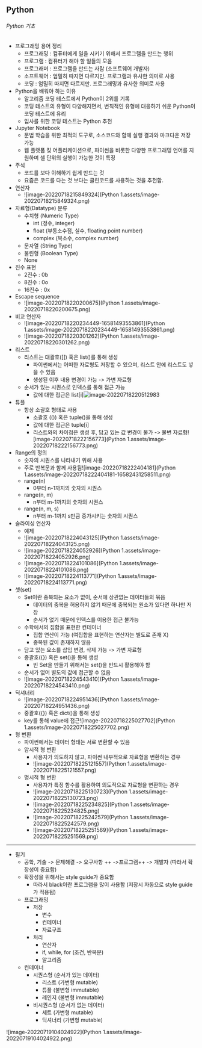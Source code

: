 ## Python

###### Python 기초

- 프로그래밍 용어 정리
  - 프로그래밍 : 컴퓨터에게 일을 시키기 위해서 프로그램을 만드는 행위
  - 프로그램 : 컴퓨터가 해야 할 일들의 모음
  - 프로그래머 : 프로그램을 만드는 사람 (소프트웨어 개발자)
  - 소프트웨어 : 엄밀히 따지면 다르지만. 프로그램과 유사한 의미로 사용
  - 코딩 : 엄밀히 따지면 다르지만. 프로그래밍과 유사한 의미로 사용
- Python을 배워야 하는 이유
  - 알고리즘 코딩 테스트에서 Python이 2위를 기록
  - 코딩 테스트의 유형이 다양해지면서, 변칙적인 유형에 대응하기 쉬운 Python이 코딩 테스트에 유리
  - 입사를 위한 코딩 테스트는 Python 추천
- Jupyter Notebook
  - 문법 학습을 위한 최적의 도구로, 소스코드와 함께 실행 결과와 마크다운 저장 가능
  - 웹 플랫폼 킻 어플리케이션으로, 파이썬을 비롯한 다양한 프로그래밍 언어를 지원하며 셀 단위의 실행이 가능한 것이 특징
- 주석
  - 코드를 보다 이해하기 쉽게 만드는 것
  - 요즘은 코드를 다는 것 보다는 클린코드를 사용하는 것을 추천함.
- 연산자
  - ![image-20220718215849324](Python 1.assets/image-20220718215849324.png)
- 자료형(Datatype) 분류
  - 수치형 (Numeric Type)
    - int (정수, integer)
    - float (부동소수점, 실수, floating point number)
    - complex (복소수, complex number)
  - 문자열 (String Type)
  - 불린형 (Boolean Type)
  - None
- 진수 표현
  - 2진수 : 0b
  - 8진수 : 0o
  - 16진수 : 0x
- Escape sequence
  - ![image-20220718220200675](Python 1.assets/image-20220718220200675.png)
- 비교 연산자
  - ![image-20220718220234449-16581493553861](Python 1.assets/image-20220718220234449-16581493553861.png)
  - ![image-20220718220301262](Python 1.assets/image-20220718220301262.png)
- 리스트
  - 리스트는 대괄호([]) 혹은 list()를 통해 생성
    - 파이썬에서는 어떠한 자료형도 저장할 수 있으며, 리스트 안에 리스트도 넣을 수 있음
    - 생성된 이후 내용 변경이 가능 -> 가변 자료형
  - 순서가 있는 시퀀스로 인덱스를 통해 접근 가능
    - 값에 대한 접근은 list[i]![image-20220718220512983](C:\Users\SJPark97\Desktop\싸피\TIL\README.assets\image-20220718220512983.png)
- 튜플
  - 항상 소괄호 형태로 사용
    - 소괄호 (()) 혹은 tuple()을 통해 생성
    - 값에 대한 접근은 tuple[i]
    - 리스트와의 차이점은 생성 후, 담고 있는 값 변경이 불가 -> 불변 자료형![image-20220718222156773](Python 1.assets/image-20220718222156773.png)
- Range의 정의
  - 숫자의 시퀀스를 나타내기 위해 사용
  - 주로 반복문과 함께 사용됨![image-20220718222404181](Python 1.assets/image-20220718222404181-16582431258511.png)
  - range(n)
    - 0부터 n-1까지의 숫자의 시퀀스
  - range(n, m)
    - n부터 m-1까지의 숫자의 시퀀스
  - range(n, m, s)
    - n부터 m-1까지 s만큼 증가시키는 숫자의 시퀀스
- 슬라이싱 연산자
  - 예제
  - ![image-20220718224043125](Python 1.assets/image-20220718224043125.png)
  - ![image-20220718224052926](Python 1.assets/image-20220718224052926.png)
  - ![image-20220718224101086](Python 1.assets/image-20220718224101086.png)
  - ![image-20220718224113771](Python 1.assets/image-20220718224113771.png)
- 셋(set)
  - Set이란 중복되는 요소가 없이, 순서에 상관없는 데이터들의 묶음
    - 데이터의 중복을 허용하지 않기 때문에 중복되는 원소가 있다면 하나만 저장
    - 순서가 없기 때문에 인덱스를 이용한 접근 불가능
  - 수학에서의 집합을 표현한 컨테이너
    - 집합 연산이 가능 (여집합을 표현하는 연산자는 별도로 존재 X)
    - 중복된 값이 존재하지 않음
  - 담고 있는 요소를 삽입 변경, 삭제 가능 -> 가변 자료형
  - 중괄호({}) 혹은 set()을 통해 생성
    - 빈 Set을 만들기 위해서는 set()을 반드시 활용해야 함
  - 순서가 없어 별도의 값에 접근할 수 없음
  - ![image-20220718224543410](Python 1.assets/image-20220718224543410.png)
- 딕셔너리
  - ![image-20220718224951436](Python 1.assets/image-20220718224951436.png)
  - 중괄호({}) 혹은 dict()을 통해 생성
  - key를 통해 value에 접근![image-20220718225027702](Python 1.assets/image-20220718225027702.png)
- 형 변환
  - 파이썬에서는 데이터 형태는 서로 변환할 수 있음
  - 암시적 형 변환
    - 사용자가 의도하지 않고, 파이썬 내부적으로 자료형을 변환하는 경우
    - ![image-20220718225121557](Python 1.assets/image-20220718225121557.png)
  - 명시적 형 변환
    - 사용자가 특정 함수를 활용하여 의도적으로 자료형을 변환하는 경우
    - ![image-20220718225130723](Python 1.assets/image-20220718225130723.png)
    - ![image-20220718225234825](Python 1.assets/image-20220718225234825.png)
    - ![image-20220718225242579](Python 1.assets/image-20220718225242579.png)
    - ![image-20220718225251569](Python 1.assets/image-20220718225251569.png)

---

- 필기
  - 공학, 기술 -> 문제해결 -> 요구사항 ++ ->프로그램++ -> 개발자 (따라서 확장성이 중요함)
  - 확장성을 위해서는 style guide가 중요함
    - 따라서 black이란 프로그램을 많이 사용함 (저장시 자동으로 style guide가 적용됨)
  - 프로그래밍
    - 저장
      - 변수
      - 컨테이너
      - 자료구조
    - 처리
      - 연산자
      - if, while, for (조건, 반복문)
      - 알고리즘
  - 컨테이너
    - 시퀀스형 (순서가 있는 데이터)
      - 리스트 (가변형 mutable)
      - 튜플 (불변형 immutable)
      - 레인지 (불변형 immutable)
    - 비시퀀스형 (순서가 없는 데이터)
      - 세트 (가변형 mutable)
      - 딕셔너리 (가변형 mutable)

![image-20220719104024922](Python 1.assets/image-20220719104024922.png)
